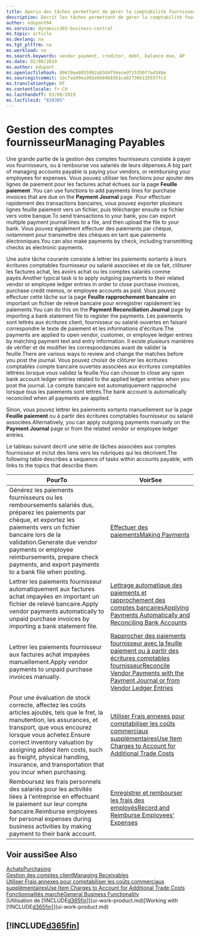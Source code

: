 ```yaml
---
title: Aperçu des tâches permettant de gérer la comptabilité fournisseur| Microsoft Docs
description: Décrit les tâches permettant de gérer la comptabilité fournisseur, par exemple, le paiement des créditeurs ou le lettrage de paiements sortants dans la comptabilité pour clôturer des factures ou des avoirs.
author: edupont04
ms.service: dynamics365-business-central
ms.topic: article
ms.devlang: na
ms.tgt_pltfrm: na
ms.workload: na
ms.search.keywords: vendor payment, creditor, debt, balance due, AP
ms.date: 02/08/2019
ms.author: edupont
ms.openlocfilehash: 89678ee0055992a03d4f56ecedf15350f7ad348e
ms.sourcegitcommit: 1bcfaa99ea302e6b84b8361ca02730b135557fc1
ms.translationtype: HT
ms.contentlocale: fr-CH
ms.lasthandoff: 03/08/2019
ms.locfileid: "820305"
---
```

# <a name="managing-payables"></a><span data-ttu-id="37e06-103">Gestion des comptes fournisseur</span><span class="sxs-lookup"><span data-stu-id="37e06-103">Managing Payables</span></span>

<span data-ttu-id="37e06-104">Une grande partie de la gestion des comptes fournisseurs consiste à payer vos fournisseurs, ou à rembourse vos salariés de leurs dépenses.</span><span class="sxs-lookup"><span data-stu-id="37e06-104">A big part of managing accounts payable is paying your vendors, or reimbursing your employees for expenses.</span></span> <span data-ttu-id="37e06-105">Vous pouvez utiliser les fonctions pour ajouter des lignes de paiement pour les factures achat échues sur la page **Feuille paiement** .</span><span class="sxs-lookup"><span data-stu-id="37e06-105">You can use functions to add payments lines for purchase invoices that are due on the **Payment Journal** page.</span></span> <span data-ttu-id="37e06-106">Pour effectuer rapidement des transactions bancaires, vous pouvez exporter plusieurs lignes feuille paiement vers un fichier, puis télécharger ensuite ce fichier vers votre banque.</span><span class="sxs-lookup"><span data-stu-id="37e06-106">To send transactions to your bank, you can export multiple payment journal lines to a file, and then upload the file to your bank.</span></span> <span data-ttu-id="37e06-107">Vous pouvez également effectuer des paiements par chèque, notamment pour transmettre des chèques en tant que paiements électroniques.</span><span class="sxs-lookup"><span data-stu-id="37e06-107">You can also make payments by check, including transmitting checks as electronic payments.</span></span>

<span data-ttu-id="37e06-108">Une autre tâche courante consiste à lettrer les paiements sortants à leurs écritures comptables fournisseur ou salarié associées et de ce fait, clôturer les factures achat, les avoirs achat ou les comptes salariés comme payés.</span><span class="sxs-lookup"><span data-stu-id="37e06-108">Another typical task is to apply outgoing payments to their related vendor or employee ledger entries in order to close purchase invoices, purchase credit memos, or employee accounts as paid.</span></span> <span data-ttu-id="37e06-109">Vous pouvez effectuer cette tâche sur la page **Feuille rapprochement bancaire** en important un fichier de relevé bancaire pour enregistrer rapidement les paiements.</span><span class="sxs-lookup"><span data-stu-id="37e06-109">You can do this on the **Payment Reconciliation Journal** page by importing a bank statement file to register the payments.</span></span> <span data-ttu-id="37e06-110">Les paiements sont lettrés aux écritures client, fournisseur ou salarié ouvertes en faisant correspondre le texte de paiement et les informations d'écriture.</span><span class="sxs-lookup"><span data-stu-id="37e06-110">The payments are applied to open vendor, customer, or employee ledger entries by matching payment text and entry information.</span></span> <span data-ttu-id="37e06-111">Il existe plusieurs manières de vérifier et de modifier les correspondances avant de valider la feuille.</span><span class="sxs-lookup"><span data-stu-id="37e06-111">There are various ways to review and change the matches before you post the journal.</span></span> <span data-ttu-id="37e06-112">Vous pouvez choisir de clôturer les écritures comptables compte bancaire ouvertes associées aux écritures comptables lettrées lorsque vous validez la feuille.</span><span class="sxs-lookup"><span data-stu-id="37e06-112">You can choose to close any open bank account ledger entries related to the applied ledger entries when you post the journal.</span></span> <span data-ttu-id="37e06-113">Le compte bancaire est automatiquement rapproché lorsque tous les paiements sont lettrés.</span><span class="sxs-lookup"><span data-stu-id="37e06-113">The bank account is automatically reconciled when all payments are applied.</span></span>

<span data-ttu-id="37e06-114">Sinon, vous pouvez lettrer les paiements sortants manuellement sur la page **Feuille paiement** ou à partir des écritures comptables fournisseur ou salarié associées.</span><span class="sxs-lookup"><span data-stu-id="37e06-114">Alternatively, you can apply outgoing payments manually on the **Payment Journal** page or from the related vendor or employee ledger entries.</span></span>

<span data-ttu-id="37e06-115">Le tableau suivant décrit une série de tâches associées aux comptes fournisseur et inclut des liens vers les rubriques qui les décrivent.</span><span class="sxs-lookup"><span data-stu-id="37e06-115">The following table describes a sequence of tasks within accounts payable, with links to the topics that describe them.</span></span>

| <span data-ttu-id="37e06-116">Pour</span><span class="sxs-lookup"><span data-stu-id="37e06-116">To</span></span> | <span data-ttu-id="37e06-117">Voir</span><span class="sxs-lookup"><span data-stu-id="37e06-117">See</span></span> |
| --- | --- |
| <span data-ttu-id="37e06-118">Générez les paiements fournisseurs ou les remboursements salariés dus, préparez les paiements par chèque, et exportez les paiements vers un fichier bancaire lors de la validation.</span><span class="sxs-lookup"><span data-stu-id="37e06-118">Generate due vendor payments or employee reimbursements, prepare check payments, and export payments to a bank file when posting.</span></span> |[<span data-ttu-id="37e06-119">Effectuer des paiements</span><span class="sxs-lookup"><span data-stu-id="37e06-119">Making Payments</span></span>](payables-make-payments.md) |
| <span data-ttu-id="37e06-120">Lettrer les paiements fournisseur automatiquement aux factures achat impayées en important un fichier de relevé bancaire.</span><span class="sxs-lookup"><span data-stu-id="37e06-120">Apply vendor payments automatically to unpaid purchase invoices by importing a bank statement file.</span></span> |[<span data-ttu-id="37e06-121">Lettrage automatique des paiements et rapprochement des comptes bancaires</span><span class="sxs-lookup"><span data-stu-id="37e06-121">Applying Payments Automatically and Reconciling Bank Accounts</span></span>](receivables-apply-payments-auto-reconcile-bank-accounts.md) |
| <span data-ttu-id="37e06-122">Lettrer les paiements fournisseur aux factures achat impayées manuellement.</span><span class="sxs-lookup"><span data-stu-id="37e06-122">Apply vendor payments to unpaid purchase invoices manually.</span></span> |[<span data-ttu-id="37e06-123">Rapprocher des paiements fournisseur avec la feuille paiement ou à partir des écritures comptables fournisseur</span><span class="sxs-lookup"><span data-stu-id="37e06-123">Reconcile Vendor Payments with the Payment Journal or from Vendor Ledger Entries</span></span>](payables-how-apply-purchase-transactions-manually.md) |
|<span data-ttu-id="37e06-124">Pour une évaluation de stock correcte, affectez les coûts articles ajoutés, tels que le fret, la manutention, les assurances, et transport, que vous encourez lorsque vous achetez.</span><span class="sxs-lookup"><span data-stu-id="37e06-124">Ensure correct inventory valuation by assigning added item costs, such as freight, physical handling, insurance, and transportation that you incur when purchasing.</span></span>|[<span data-ttu-id="37e06-125">Utiliser Frais annexes pour comptabiliser les coûts commerciaux supplémentaires</span><span class="sxs-lookup"><span data-stu-id="37e06-125">Use Item Charges to Account for Additional Trade Costs</span></span>](payables-how-assign-item-charges.md)|
|<span data-ttu-id="37e06-126">Remboursez les frais personnels des salariés pour les activités liées à l'entreprise en effectuant le paiement sur leur compte bancaire.</span><span class="sxs-lookup"><span data-stu-id="37e06-126">Reimburse employees for personal expenses during business activities by making payment to their bank account.</span></span>|[<span data-ttu-id="37e06-127">Enregistrer et rembourser les frais des employés</span><span class="sxs-lookup"><span data-stu-id="37e06-127">Record and Reimburse Employees' Expenses</span></span>](finance-how-record-reimburse-employee-expenses.md)|

## <a name="see-also"></a><span data-ttu-id="37e06-128">Voir aussi</span><span class="sxs-lookup"><span data-stu-id="37e06-128">See Also</span></span>
[<span data-ttu-id="37e06-129">Achats</span><span class="sxs-lookup"><span data-stu-id="37e06-129">Purchasing</span></span>](purchasing-manage-purchasing.md)  
[<span data-ttu-id="37e06-130">Gestion des comptes client</span><span class="sxs-lookup"><span data-stu-id="37e06-130">Managing Receivables</span></span>](receivables-manage-receivables.md)  
[<span data-ttu-id="37e06-131">Utiliser Frais annexes pour comptabiliser les coûts commerciaux supplémentaires</span><span class="sxs-lookup"><span data-stu-id="37e06-131">Use Item Charges to Account for Additional Trade Costs</span></span>](payables-how-assign-item-charges.md)  
[<span data-ttu-id="37e06-132">Fonctionnalités marché</span><span class="sxs-lookup"><span data-stu-id="37e06-132">General Business Functionality</span></span>](ui-across-business-areas.md)  
<span data-ttu-id="37e06-133">[Utilisation de [!INCLUDE[d365fin](includes/d365fin_md.md)]](ui-work-product.md)</span><span class="sxs-lookup"><span data-stu-id="37e06-133">[Working with [!INCLUDE[d365fin](includes/d365fin_md.md)]](ui-work-product.md)</span></span>

## [!INCLUDE[d365fin](includes/free_trial_md.md)]  
